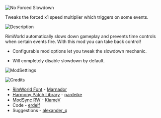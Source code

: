 ![No Forced Slowdown](https://i.imgur.com/mUEc7MK.png)

Tweaks the forced x1 speed multiplier which triggers on some events.

![Description](https://i.imgur.com/OG6xUzd.png)

RimWorld automatically slows down gameplay and prevents time controls when certain events fire. With this mod you can take back control!

- Configurable mod options let you tweak the slowdown mechanic.

- Will completely disable slowdown by default.

![ModSettings](https://i.imgur.com/h1bmGtw.png)

![Credits](https://i.imgur.com/M5vIOEd.png)

- [RimWorld Font](https://ludeon.com/forums/index.php?topic=11022.0) - [Marnador](https://ludeon.com/forums/index.php?action=profile;u=36313)
- [Harmony Patch Library](https://github.com/pardeike/Harmony) - [pardeike](https://www.patreon.com/pardeike/overview)
- [ModSync RW](https://github.com/KiameV/rimworld-modsync-rw) - [KiameV](https://github.com/KiameV)
- Code - [erdelf](https://github.com/erdelf)
- Suggestions - [alexander_q](https://steamcommunity.com/profiles/76561198021282859)

